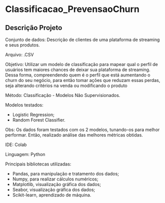 # Classificacao_PrevensaoChurn

## Descrição Projeto

Conjunto de dados: Descrição de clientes de uma plataforma de streaming e seus produtos.

Arquivo: .CSV

Objetivo: Utilizar um modelo de classificação para mapear qual o perfil de usuários tem maiores chances de deixar sua plataforma de streaming.
Dessa forma, compreendendo quem é o perfil que está aumentando o churn do seu negócio, para então tomar ações que reduzam essas perdas, seja alterando critérios na venda ou modificando o produto

Método: Classificação - Modelos Não Supervisionados.

Modelos testados:

- Logistic Regression;
- Random Forest Classifier.

Obs: Os dados foram testados com os 2 modelos, tunando-os para melhor performar. Então, realizado análise das melhores métricas obtidas. 

IDE: Colab

Linguagem: Python

Principais bibliotecas utilizadas:

- Pandas, para manipulação e tratamento dos dados;
- Numpy, para realizar cálculos numéricos;
- Matplotlib, visualização gráfica dos dados;
- Seabor, visualização gráfica dos dados;
- Scikit-learn, aprendizado de máquina.
